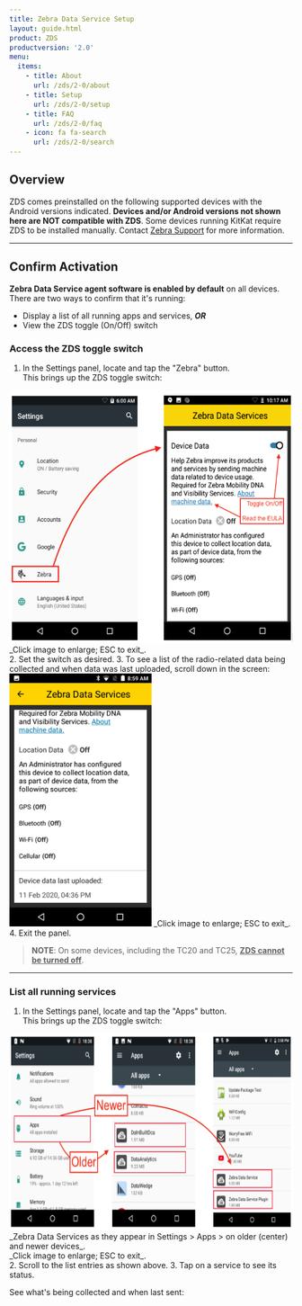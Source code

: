 ```yaml
---
title: Zebra Data Service Setup
layout: guide.html
product: ZDS
productversion: '2.0'
menu:
  items:
    - title: About
      url: /zds/2-0/about
    - title: Setup
      url: /zds/2-0/setup
    - title: FAQ
      url: /zds/2-0/faq
    - icon: fa fa-search
      url: /zds/2-0/search
---
```


## Overview

ZDS comes preinstalled on the following supported devices with the Android versions indicated. **Devices and/or Android versions not shown here are NOT compatible with ZDS**. Some devices running KitKat require ZDS to be installed manually. Contact [Zebra Support](https://www.zebra.com/us/en/about-zebra/contact-zebra/contact-tech-support.html) for more information.

-----

## Confirm Activation 

**Zebra Data Service agent software is enabled by default** on all devices. There are two ways to confirm that it's running: 

* Display a list of all running apps and services, ***OR***
* View the ZDS toggle (On/Off) switch

### Access the ZDS toggle switch 

1. In the Settings panel, locate and tap the "Zebra" button.<br> 
This brings up the ZDS toggle switch: 
<img alt="image" style="height:450px" src="zds_20_eula_ui.png"/>
_Click image to enlarge; ESC to exit_. 
<br>
2. Set the switch as desired. 
3. To see a list of the radio-related data being collected and when data was last uploaded, scroll down in the screen: 
<img alt="image" style="height:450px" src="zds_info_2.png"/>
_Click image to enlarge; ESC to exit_. 
<br>
4. Exit the panel. 

> **NOTE**: On some devices, including the TC20 and TC25, **<u>ZDS cannot be turned off</u>**. 

-----

### List all running services 

1. In the Settings panel, locate and tap the "Apps" button.<br> 
This brings up the ZDS toggle switch: 
<img alt="image" style="height:350px" src="zds_files.png"/>
_Zebra Data Services as they appear in Settings > Apps > on older (center) and newer devices_.<br> 
_Click image to enlarge; ESC to exit_. 
<br>
2. Scroll to the list entries as shown above. 
3. Tap on a service to see its status. 



See what's being collected and when last sent: 



